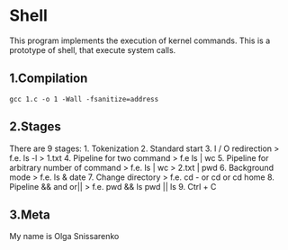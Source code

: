 # Shell #

This program implements the execution of kernel commands. This is a prototype of shell, that execute system calls.

## 1.Compilation ##
``gcc 1.c -o 1 -Wall -fsanitize=address``

## 2.Stages ##
  There are 9 stages:
    1. Tokenization
    2. Standard start
    3. I / O redirection
       > f.e. ls -l > 1.txt
    4. Pipeline for two command
       > f.e ls | wc
    5. Pipeline for arbitrary number of command
       > f.e. ls | wc > 2.txt | pwd
    6. Background mode
       > f.e. ls &
            date
    7. Change directory
       > f.e. cd - or cd or cd home
    8. Pipeline && and or||
       > f.e. pwd && ls
            pwd || ls
    9. Ctrl + C

## 3.Meta ##
My name is Olga Snissarenko
